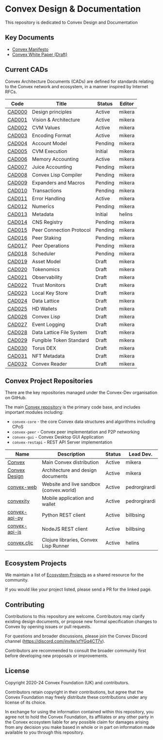 # Convex Design & Documentation

This repository is dedicated to Convex Design and Documentation

## Key Documents

- [Convex Manifesto](papers/manifesto.md)
- [Convex White Paper (Draft)](papers/convex-whitepaper.md)

## Current CADs

Convex Architecture Documents (CADs) are defined for standards relating to the Convex network and ecosystem, in a manner inspired by Internet RFCs.

| Code                             | Title                            | Status     | Editor
| ------------------               | -------------------------------- | ---------- | -----------
| [CAD000](cad/000_principles)     | Design principles                | Active     | mikera
| [CAD001](cad/001_arch)           | Vision & Architecture            | Active     | mikera
| [CAD002](cad/002_values)         | CVM Values                       | Active     | mikera
| [CAD003](cad/003_encoding)       | Encoding Format                  | Active     | mikera
| [CAD004](cad/004_accounts)       | Account Model                    | Pending    | mikera
| [CAD005](cad/005_cvmex)          | CVM Execution                    | Initial    | mikera
| [CAD006](cad/006_memory)         | Memory Accounting                | Active     | mikera
| [CAD007](cad/007_juice)          | Juice Accounting                 | Pending    | mikera
| [CAD008](cad/008_compiler)       | Convex Lisp Compiler             | Pending    | mikera
| [CAD009](cad/009_expanders)      | Expanders and Macros             | Pending    | mikera
| [CAD010](cad/010_transactions)   | Transactions                     | Pending    | mikera
| [CAD011](cad/011_errors)         | Error Handling                   | Active     | mikera
| [CAD012](cad/012_numerics)       | Numerics                         | Pending    | mikera
| [CAD013](cad/013_metadata)       | Metadata                         | Initial    | helins
| [CAD014](cad/014_cns)            | CNS Registry                     | Pending    | mikera
| [CAD015](cad/015_peercomms)      | Peer Connection Protocol         | Pending    | mikera
| [CAD016](cad/016_peerstake)      | Peer Staking                     | Pending    | mikera
| [CAD017](cad/017_peerops)        | Peer Operations                  | Pending    | mikera
| [CAD018](cad/018_scheduler)      | Scheduler                        | Pending    | mikera
| [CAD019](cad/019_assets)         | Asset Model                      | Draft      | mikera
| [CAD020](cad/020_tokenomics)     | Tokenomics                       | Draft      | mikera
| [CAD021](cad/021_observability)  | Observability                    | Draft      | mikera
| [CAD022](cad/022_trustmon)       | Trust Monitors                   | Draft      | mikera
| [CAD023](cad/023_keystore)       | Local Key Store                  | Draft      | mikera
| [CAD024](cad/024_data_lattice)   | Data Lattice                     | Draft      | mikera
| [CAD025](cad/025_wallet)         | HD Wallets                       | Draft      | mikera
| [CAD026](cad/026_lisp)           | Convex Lisp                      | Draft      | mikera
| [CAD027](cad/027_log)            | Event Logging                    | Draft      | mikera
| [CAD028](cad/028_dlfs)           | Data Lattice File System         | Draft      | mikera
| [CAD029](cad/029_fungible)       | Fungible Token Standard          | Draft      | mikera
| [CAD030](cad/030_torus)          | Torus DEX                        | Draft      | mikera
| [CAD031](cad/031_nft_metadata)   | NFT Metadata                     | Draft      | mikera
| [CAD032](cad/032_reader)         | Convex Reader                    | Draft      | mikera

## Convex Project Repositories

There are the key repositories managed under the Convex-Dev organisation on GitHub.

The main [Convex repository](https://github.com/Convex-Dev/convex) is the primary code base, and includes important modules including:
- `convex-core` - the core Convex data structures and algorithms including CPoS
- `convex-peer` - Convex peer implementation and P2P networking
- `convex-gui` - Convex Desktop GUI Application
- `convex-restapi` - REST API Server implementation

| Name                                                         | Description                                   | Status     | Lead Dev.
| -------------                                                | --------------------------------              | ---------- | -----
| [Convex](https://github.com/Convex-Dev/convex)               | Main Convex distribution                      | Active     | mikera
| [Convex Design](https://github.com/Convex-Dev/design)        | Architecture and design documents             | Active     | mikera
| [convex-web](https://github.com/Convex-Dev/convex-web)       | Website and live sandbox (convex.world)       | Active     | pedrorgirardi
| [convexity](https://github.com/Convex-Dev/convexity)         | Mobile application and wallet                 | Active     | pedrorgirardi
| [convex-api-py](https://github.com/Convex-Dev/convex-api-py) | Python REST client                            | Active     | billbsing
| [convex-api-js](https://github.com/Convex-Dev/convex-api-js) | NodeJS REST client                            | Active     | billbsing
| [convex.cljc](https://github.com/Convex-Dev/convex.cljc)     | Clojure libraries, Convex Lisp Runner         | Active     | helins

## Ecosystem Projects

We maintain a list of [Ecosystem Projects](ecosystem/index.md) as a shared resource for the community. 

If you would like your project listed, please send a PR for the linked page.

## Contributing

Contributions to this repository are welcome. Contributors may clarify existing design documents, or propose new formal specification changes to Convex by opening issues or pull requests.

For questions and broader discussions, please join the Convex Discord channel (https://discord.com/invite/xfYGq4CT7v).

Contributors are recommended to consult the broader community first before developing new proposals or improvements.

## License

Copyright 2020-24 Convex Foundation (UK) and contributors.

Contributors retain copyright in their contributions, but agree that the Convex Foundation may freely distribute these contributions under any license of its choice.

In exchange for using the information contained within this repository, you agree not to hold the Convex Foundation, its affiliates or any other party in the Convex ecosystem liable for any possible claim for damages arising from any decision you make based in whole or in part on information made available to you through this repository.
